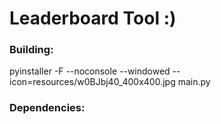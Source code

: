 # Leaderboard Tool :)

### Building:

pyinstaller -F --noconsole --windowed --icon=resources/w0BJbj40_400x400.jpg main.py

### Dependencies:

<!--
pip install cnocr[ort-cpu]
pip install pyqt5-tools
pip install pyqtdarktheme
pip install PyQt5-Frameless-Window
pip install sv-ttk
pip install pywin32
pip install win32gui win32con
pip install pillow
pip install fuzzywuzzy python-Levenshtein
pip install easyocr
pip install qasync
pip install pynput
pip install pyautogui
pip install tkinter
pip install qtawesome
-->
